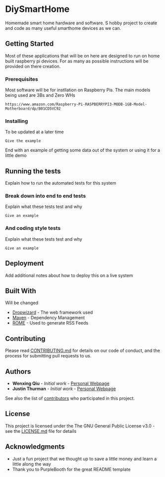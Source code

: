 # DiySmartHome
Homemade smart home hardware and software. S hobby project to create and code as many useful smarthome devices as we can. 

## Getting Started

Most of these applications that will be on here are designed to run on home built raspberry pi devices. For as many as possible instructions will be provided on there creation.

### Prerequisites

Most software will be for instllation on Raspberry Pis. The main models being used are 3Bs and Zero WHs

```
https://www.amazon.com/Raspberry-Pi-RASPBERRYPI3-MODB-1GB-Model-Motherboard/dp/B01CD5VC92
```

### Installing

To be updated at a later time

```
Give the example
```



End with an example of getting some data out of the system or using it for a little demo

## Running the tests

Explain how to run the automated tests for this system

### Break down into end to end tests

Explain what these tests test and why

```
Give an example
```

### And coding style tests

Explain what these tests test and why

```
Give an example
```

## Deployment

Add additional notes about how to deploy this on a live system

## Built With

Will be changed

* [Dropwizard](http://www.dropwizard.io/1.0.2/docs/) - The web framework used
* [Maven](https://maven.apache.org/) - Dependency Management
* [ROME](https://rometools.github.io/rome/) - Used to generate RSS Feeds

## Contributing

Please read [CONTRIBUTING.md](https://gist.github.com/PurpleBooth/b24679402957c63ec426) for details on our code of conduct, and the process for submitting pull requests to us.


## Authors

* **Wenxing Qiu** - *Initial work* - [Personal Webpage](https://qiuthurman.com)
* **Justin Thurman** - *Initial work* - [Personal Webpage](https://qiuthurman.com)

See also the list of [contributors](https://github.com/your/project/contributors) who participated in this project.

## License

This project is licensed under the The GNU General Public License v3.0 - see the [LICENSE.md](LICENSE.md) file for details

## Acknowledgments

* Just a fun project that we thought up to save a little money and learn a little along the way
* Thank you to PurpleBooth for the great README template


